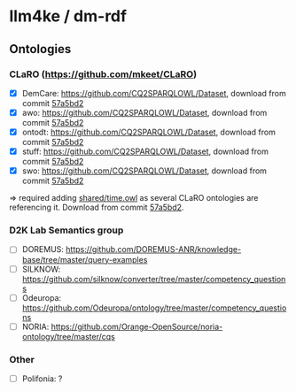 # llm4ke / dm-rdf

## Ontologies

### CLaRO (https://github.com/mkeet/CLaRO)

* [X] DemCare: https://github.com/CQ2SPARQLOWL/Dataset, download from commit [57a5bd2](https://github.com/CQ2SPARQLOWL/Dataset/commit/57a5bd2ab66c8a40041af6e20cb965bd69766496)
* [X] awo: https://github.com/CQ2SPARQLOWL/Dataset, download from commit [57a5bd2](https://github.com/CQ2SPARQLOWL/Dataset/commit/57a5bd2ab66c8a40041af6e20cb965bd69766496)
* [X] ontodt: https://github.com/CQ2SPARQLOWL/Dataset, download from commit [57a5bd2](https://github.com/CQ2SPARQLOWL/Dataset/commit/57a5bd2ab66c8a40041af6e20cb965bd69766496)
* [X] stuff: https://github.com/CQ2SPARQLOWL/Dataset, download from commit [57a5bd2](https://github.com/CQ2SPARQLOWL/Dataset/commit/57a5bd2ab66c8a40041af6e20cb965bd69766496)
* [X] swo: https://github.com/CQ2SPARQLOWL/Dataset, download from commit [57a5bd2](https://github.com/CQ2SPARQLOWL/Dataset/commit/57a5bd2ab66c8a40041af6e20cb965bd69766496)

=> required adding [shared/time.owl](shared%2Ftime.owl) as several CLaRO ontologies are referencing it. Download from commit [57a5bd2](https://github.com/CQ2SPARQLOWL/Dataset/commit/57a5bd2ab66c8a40041af6e20cb965bd69766496).

### D2K Lab Semantics group

* [ ] DOREMUS: https://github.com/DOREMUS-ANR/knowledge-base/tree/master/query-examples
* [ ] SILKNOW: https://github.com/silknow/converter/tree/master/competency_questions
* [ ] Odeuropa: https://github.com/Odeuropa/ontology/tree/master/competency_questions
* [ ] NORIA: https://github.com/Orange-OpenSource/noria-ontology/tree/master/cqs

### Other

* [ ] Polifonia: ?